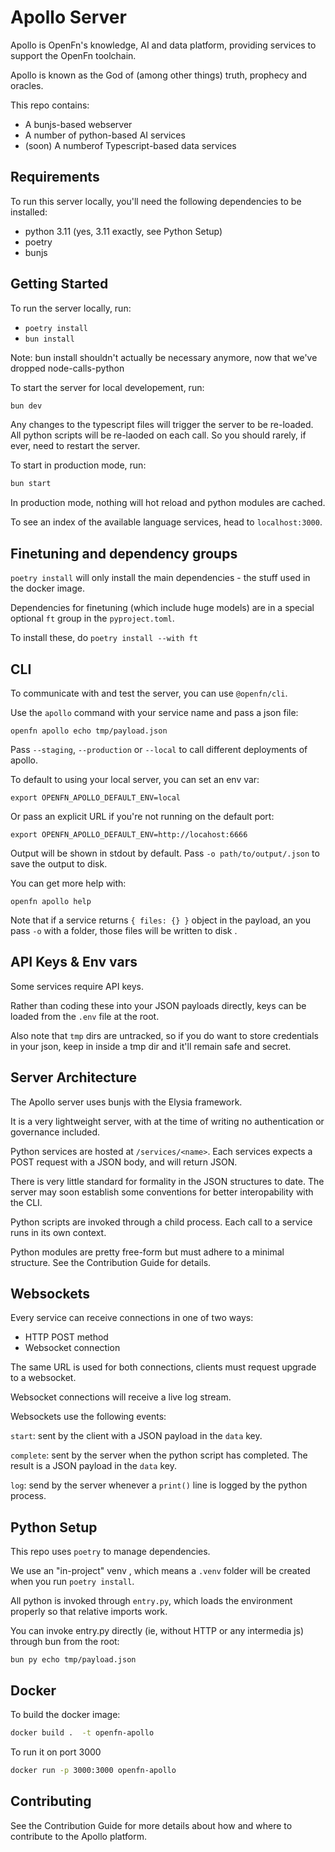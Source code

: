 # Apollo Server

Apollo is OpenFn's knowledge, AI and data platform, providing services to
support the OpenFn toolchain.

Apollo is known as the God of (among other things) truth, prophecy and oracles.

This repo contains:

- A bunjs-based webserver
- A number of python-based AI services
- (soon) A numberof Typescript-based data services

## Requirements

To run this server locally, you'll need the following dependencies to be
installed:

- python 3.11 (yes, 3.11 exactly, see Python Setup)
- poetry
- bunjs

## Getting Started

To run the server locally, run:

- `poetry install`
- `bun install`

Note: bun install shouldn't actually be necessary anymore, now that we've
dropped node-calls-python

To start the server for local developement, run:

```bash
bun dev
```

Any changes to the typescript files will trigger the server to be re-loaded. All
python scripts will be re-laoded on each call. So you should rarely, if ever,
need to restart the server.

To start in production mode, run:

```bash
bun start
```

In production mode, nothing will hot reload and python modules are cached.

To see an index of the available language services, head to `localhost:3000`.

## Finetuning and dependency groups

`poetry install` will only install the main dependencies - the stuff used in the
docker image.

Dependencies for finetuning (which include huge models) are in a special
optional `ft` group in the `pyproject.toml`.

To install these, do `poetry install --with ft`

## CLI

To communicate with and test the server, you can use `@openfn/cli`.

Use the `apollo` command with your service name and pass a json file:

```
openfn apollo echo tmp/payload.json
```

Pass `--staging`, `--production` or `--local` to call different deployments of
apollo.

To default to using your local server, you can set an env var:

```
export OPENFN_APOLLO_DEFAULT_ENV=local
```

Or pass an explicit URL if you're not running on the default port:

```
export OPENFN_APOLLO_DEFAULT_ENV=http://locahost:6666
```

Output will be shown in stdout by default. Pass `-o path/to/output/.json` to
save the output to disk.

You can get more help with:

```
openfn apollo help
```

Note that if a service returns `{ files: {} }` object in the payload, an you
pass `-o` with a folder, those files will be written to disk .

## API Keys & Env vars

Some services require API keys.

Rather than coding these into your JSON payloads directly, keys can be loaded
from the `.env` file at the root.

Also note that `tmp` dirs are untracked, so if you do want to store credentials
in your json, keep in inside a tmp dir and it'll remain safe and secret.

## Server Architecture

The Apollo server uses bunjs with the Elysia framework.

It is a very lightweight server, with at the time of writing no authentication
or governance included.

Python services are hosted at `/services/<name>`. Each services expects a POST
request with a JSON body, and will return JSON.

There is very little standard for formality in the JSON structures to date. The
server may soon establish some conventions for better interopability with the
CLI.

Python scripts are invoked through a child process. Each call to a service runs
in its own context.

Python modules are pretty free-form but must adhere to a minimal structure. See
the Contribution Guide for details.

## Websockets

Every service can receive connections in one of two ways:

- HTTP POST method
- Websocket connection

The same URL is used for both connections, clients must request upgrade to a
websocket.

Websocket connections will receive a live log stream.

Websockets use the following events:

`start`: sent by the client with a JSON payload in the `data` key.

`complete`: sent by the server when the python script has completed. The result
is a JSON payload in the `data` key.

`log`: send by the server whenever a `print()` line is logged by the python
process.

## Python Setup

This repo uses `poetry` to manage dependencies.

We use an "in-project" venv , which means a `.venv` folder will be created when
you run `poetry install`.

All python is invoked through `entry.py`, which loads the environment properly
so that relative imports work.

You can invoke entry.py directly (ie, without HTTP or any intermedia js) through
bun from the root:

```
bun py echo tmp/payload.json
```

## Docker

To build the docker image:

```bash
docker build .  -t openfn-apollo
```

To run it on port 3000

```bash
docker run -p 3000:3000 openfn-apollo
```

## Contributing

See the Contribution Guide for more details about how and where to contribute to
the Apollo platform.
